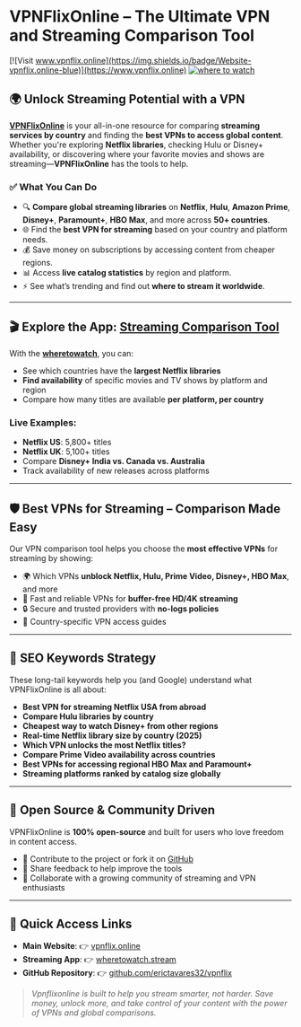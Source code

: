 # VPNFlixOnline – The Ultimate VPN and Streaming Comparison Tool

[![Visit www.vpnflix.online](https://img.shields.io/badge/Website-vpnflix.online-blue)](https://www.vpnflix.online)
[![where to watch](https://img.shields.io/badge/Try%20the%20App-wheretowatch.stream-green)](https://www.wheretowatch.stream)

## 🌍 Unlock Streaming Potential with a VPN

**[VPNFlixOnline](https://www.vpnflix.online)** is your all-in-one resource for comparing **streaming services by country** and finding the **best VPNs to access global content**. Whether you're exploring **Netflix libraries**, checking Hulu or Disney+ availability, or discovering where your favorite movies and shows are streaming—**VPNFlixOnline** has the tools to help.

### ✅ What You Can Do

- 🔍 **Compare global streaming libraries** on **Netflix**, **Hulu**, **Amazon Prime**, **Disney+**, **Paramount+**, **HBO Max**, and more across **50+ countries**.
- 🌐 Find the **best VPN for streaming** based on your country and platform needs.
- 💰 Save money on subscriptions by accessing content from cheaper regions.
- 📊 Access **live catalog statistics** by region and platform.
- ⚡ See what’s trending and find out **where to stream it worldwide**.

---

## 🎬 Explore the App: [Streaming Comparison Tool](https://www.wheretowatch.stream)

With the **[wheretowatch](https://www.wheretowatch.stream)**, you can:

- See which countries have the **largest Netflix libraries**
- **Find availability** of specific movies and TV shows by platform and region
- Compare how many titles are available **per platform, per country**

### Live Examples:

- **Netflix US**: 5,800+ titles  
- **Netflix UK**: 5,100+ titles  
- Compare **Disney+ India vs. Canada vs. Australia**  
- Track availability of new releases across platforms

---

## 🛡️ Best VPNs for Streaming – Comparison Made Easy

Our VPN comparison tool helps you choose the **most effective VPNs** for streaming by showing:

- 🌍 Which VPNs **unblock Netflix, Hulu, Prime Video, Disney+, HBO Max**, and more
- 🚀 Fast and reliable VPNs for **buffer-free HD/4K streaming**
- 🔒 Secure and trusted providers with **no-logs policies**
- 🎯 Country-specific VPN access guides

---

## 🔎 SEO Keywords Strategy

These long-tail keywords help you (and Google) understand what VPNFlixOnline is all about:

- **Best VPN for streaming Netflix USA from abroad**
- **Compare Hulu libraries by country**
- **Cheapest way to watch Disney+ from other regions**
- **Real-time Netflix library size by country (2025)**
- **Which VPN unlocks the most Netflix titles?**
- **Compare Prime Video availability across countries**
- **Best VPNs for accessing regional HBO Max and Paramount+**
- **Streaming platforms ranked by catalog size globally**

---

## 🚀 Open Source & Community Driven

VPNFlixOnline is **100% open-source** and built for users who love freedom in content access.

- 🔧 Contribute to the project or fork it on [GitHub](https://github.com/erictavares32/vpnflix)
- 💬 Share feedback to help improve the tools
- 🤝 Collaborate with a growing community of streaming and VPN enthusiasts

---

## 🔗 Quick Access Links

- **Main Website**: 👉 [vpnflix.online](https://www.vpnflix.online)  
- **Streaming App**: 👉 [wheretowatch.stream](https://www.wheretowatch.stream)  
- **GitHub Repository**: 👉 [github.com/erictavares32/vpnflix](https://github.com/erictavares32/vpnflix)

> *Vpnflixonline is built to help you stream smarter, not harder. Save money, unlock more, and take control of your content with the power of VPNs and global comparisons.*
